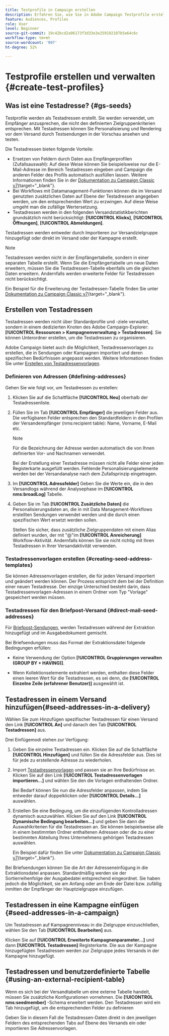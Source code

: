 ```yaml
---
title: Testprofile in Campaign erstellen
description: Erfahren Sie, wie Sie in Adobe Campaign Testprofile erstellen und verwalten.
feature: Audiences, Profiles
role: User
level: Beginner
source-git-commit: 19c42bcd2a96173f3d33e3e259192107b5e64c6c
workflow-type: tm+mt
source-wordcount: '997'
ht-degree: 52%

---
```


# Testprofile erstellen und verwalten {#create-test-profiles}

## Was ist eine Testadresse? {#gs-seeds}

Testprofile werden als Testadressen erstellt. Sie werden verwendet, um Empfänger anzusprechen, die nicht den definierten Zielgruppenkriterien entsprechen. Mit Testadressen können Sie Personalisierung und Rendering vor dem Versand durch Testsendungen in der Vorschau ansehen und testen.

Die Testadressen bieten folgende Vorteile:

* Ersetzen von Feldern durch Daten aus Empfängerprofilen (Zufallsauswahl): Auf diese Weise können Sie beispielsweise nur die E-Mail-Adresse im Bereich Testadressen eingeben und Campaign die anderen Felder des Profils automatisch ausfüllen lassen. Weitere Informationen finden Sie in der [Dokumentation zu Campaign Classic v7](https://experienceleague.adobe.com/docs/campaign-classic/using/sending-messages/using-seed-addresses/use-case--selecting-seed-addresses-on-criteria.html?lang=en){target="_blank"}.
* Bei Workflows mit Datamanagement-Funktionen können die im Versand genutzten zusätzlichen Daten auf Ebene der Testadressen angegeben werden, um den entsprechenden Wert zu erzwingen. Auf diese Weise umgeht man die zufällige Wertersetzung.
* Testadressen werden in den folgenden Versandstatistikberichten grundsätzlich nicht berücksichtigt: **[!UICONTROL Klicks]**, **[!UICONTROL Öffnungen]**, **[!UICONTROL Abmeldungen]**.

Testadressen werden entweder durch Importieren zur Versandzielgruppe hinzugefügt oder direkt im Versand oder der Kampagne erstellt.

>[!NOTE]
>
>Testadressen werden nicht in der Empfängertabelle, sondern in einer separaten Tabelle erstellt. Wenn Sie die Empfängertabelle um neue Daten erweitern, müssen Sie die Testadressen-Tabelle ebenfalls um die gleichen Daten erweitern. Andernfalls werden erweiterte Felder für Testadressen nicht berücksichtigt.
>
>Ein Beispiel für die Erweiterung der Testadressen-Tabelle finden Sie unter [Dokumentation zu Campaign Classic v7](https://experienceleague.adobe.com/docs/campaign-classic/using/sending-messages/using-seed-addresses/use-case--selecting-seed-addresses-on-criteria.html){target="_blank"}.



## Erstellen von Testadressen

Testadressen werden nicht über Standardprofile und -ziele verwaltet, sondern in einem dedizierten Knoten des Adobe Campaign-Explorer: **[!UICONTROL Ressourcen > Kampagnenverwaltung > Testadressen]**. Sie können Unterordner erstellen, um die Testadressen zu organisieren.

Adobe Campaign bietet auch die Möglichkeit, Testadressenvorlagen zu erstellen, die in Sendungen oder Kampagnen importiert und deren spezifischen Bedürfnissen angepasst werden. Weitere Informationen finden Sie unter [Erstellen von Testadressenvorlagen](#creating-seed-address-templates).

### Definieren von Adressen {#defining-addresses}

Gehen Sie wie folgt vor, um Testadressen zu erstellen:

1. Klicken Sie auf die Schaltfläche **[!UICONTROL Neu]** oberhalb der Testadressenliste.
1. Füllen Sie im Tab **[!UICONTROL Empfänger]** die jeweiligen Felder aus. Die verfügbaren Felder entsprechen den Standardfeldern in den Profilen der Versandempfänger (nms:recipient table): Name, Vorname, E-Mail etc.

   >[!NOTE]
   >
   >Für die Bezeichnung der Adresse werden automatisch die von Ihnen definierten Vor- und Nachnamen verwendet.
   >
   >Bei der Erstellung einer Testadresse müssen nicht alle Felder einer jeden Registerkarte ausgefüllt werden. Fehlende Personalisierungselemente werden bei der Versandanalyse nach dem Zufallsprinzip eingetragen.

1. Im **[!UICONTROL Adressfelder]** Geben Sie die Werte ein, die in den Versandlogs während der Analysephase im **[!UICONTROL nms:broadLog]** Tabelle.

1. Geben Sie im Tab **[!UICONTROL Zusätzliche Daten]** die Personalisierungsdaten an, die in mit Data Management-Workflows erstellten Sendungen verwendet werden und die durch einen spezifischen Wert ersetzt werden sollen.

   Stellen Sie sicher, dass zusätzliche Zielgruppendaten mit einem Alias definiert wurden, der mit &quot;@&quot;im **[!UICONTROL Anreicherung]** Workflow-Aktivität. Andernfalls können Sie sie nicht richtig mit Ihren Testadressen in Ihrer Versandaktivität verwenden.

### Testadressenvorlagen erstellen {#creating-seed-address-templates}

Sie können Adressenvorlagen erstellen, die für jeden Versand importiert und geändert werden können. Der Prozess entspricht dem bei der Definition einer neuen Testadresse. Der einzige Unterschied besteht darin, dass Testadressenvorlagen-Adressen in einem Ordner vom Typ &quot;Vorlage&quot; gespeichert werden müssen.

### Testadressen für den Briefpost-Versand {#direct-mail-seed-addresses}

Für [Briefpost-Sendungen](../send/direct-mail.md), werden Testadressen während der Extraktion hinzugefügt und im Ausgabedokument gemischt.

Bei Briefsendungen muss das Format der Extraktionsdatei folgende Bedingungen erfüllen:

* Keine Verwendung der Option **[!UICONTROL Gruppierungen verwalten (GROUP BY + HAVING)]**.

* Wenn Kollektionselemente extrahiert werden, enthalten diese Felder einen leeren Wert für die Testadressen, es sei denn, die **[!UICONTROL Einzelne Zeile (erfahrener Benutzer)]** ausgewählt ist.

## Testadressen in einem Versand hinzufügen{#seed-addresses-in-a-delivery}

Wählen Sie zum Hinzufügen spezifischer Testadressen für einen Versand den Link **[!UICONTROL An]** und danach den Tab **[!UICONTROL Testadressen]** aus.

Drei Einfügemodi stehen zur Verfügung:

1. Geben Sie einzelne Testadressen ein.  Klicken Sie auf die Schaltfläche **[!UICONTROL Hinzufügen]** und füllen Sie die Adressfelder aus. Dies ist für jede zu erstellende Adresse zu wiederholen.

1. Import [Testadressenvorlagen](#creating-seed-address-template) und passen sie an Ihre Bedürfnisse an. Klicken Sie auf den Link **[!UICONTROL Testadressenvorlagen importieren...]** und wählen Sie den die Vorlagen enthaltenden Ordner.

   Bei Bedarf können Sie nun die Adressfelder anpassen, indem Sie entweder darauf doppelklicken oder **[!UICONTROL Details...]** auswählen.

1. Erstellen Sie eine Bedingung, um die einzufügenden Kontrolladressen dynamisch auszuwählen. Klicken Sie auf den Link **[!UICONTROL Dynamische Bedingung bearbeiten...]** und geben Sie dann die Auswahlkriterien für die Testadressen an. Sie können beispielsweise alle in einem bestimmten Ordner enthaltenen Adressen oder die zu einer bestimmten Abteilung Ihres Unternehmens gehörigen Testadressen auswählen.

   Ein Beispiel dafür finden Sie unter [Dokumentation zu Campaign Classic v7](https://experienceleague.adobe.com/docs/campaign-classic/using/sending-messages/using-seed-addresses/use-case--selecting-seed-addresses-on-criteria.html){target="_blank"}.

Bei Briefsendungen können Sie die Art der Adresseneinfügung in die Extraktionsdatei anpassen. Standardmäßig werden sie der Sortierreihenfolge der Ausgabedatei entsprechend eingeordnet. Sie haben jedoch die Möglichkeit, sie am Anfang oder am Ende der Datei bzw. zufällig inmitten der Empfänger der Hauptzielgruppe einzufügen.

## Testadressen in eine Kampagne einfügen {#seed-addresses-in-a-campaign}

Um Testadressen auf Kampagnenniveau in die Zielgruppe einzuschließen, wählen Sie den Tab **[!UICONTROL Bearbeiten]** aus.

Klicken Sie auf **[!UICONTROL Erweiterte Kampagnenparameter...]** und dann **[!UICONTROL Testadressen]** Registerkarte. Die aus der Kampagne hinzugefügten Testadressen werden zur Zielgruppe jedes Versands in der Kampagne hinzugefügt.

## Testadressen und benutzerdefinierte Tabelle {#using-an-external-recipient-table}

Wenn es sich bei der Versandtabelle um eine externe Tabelle handelt, müssen Sie zusätzliche Konfigurationen vornehmen. Die **[!UICONTROL nms:seedmember]** -Schema erweitert werden. Den Testadressen wird ein Tab hinzugefügt, um die entsprechenden Felder zu definieren

Geben Sie in diesem Fall die Testadressen-Daten direkt in den jeweiligen Feldern des entsprechenden Tabs auf Ebene des Versands ein oder importieren Sie Adressenvorlagen.

<!--The **nms:seedMember** schema extension is [this section](../../configuration/using/seed-addresses.md).-->

